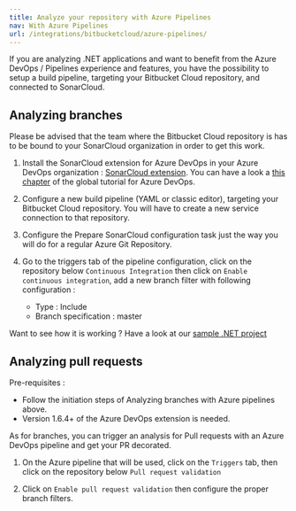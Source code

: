 ```yaml
---
title: Analyze your repository with Azure Pipelines
nav: With Azure Pipelines
url: /integrations/bitbucketcloud/azure-pipelines/
---
```


If you are analyzing .NET applications and want to benefit from the Azure DevOps / Pipelines experience and features, you have the possibility to setup a build pipeline, targeting your Bitbucket Cloud repository, and connected to SonarCloud.

## Analyzing branches

Please be advised that the team where the Bitbucket Cloud repository is has to be bound to your SonarCloud organization in order to get this work.

1. Install the SonarCloud extension for Azure DevOps in your Azure DevOps organization : [SonarCloud extension](https://marketplace.visualstudio.com/items?itemName=SonarSource.sonarcloud). You can have a look a [this chapter](https://docs.microsoft.com/en-us/labs/devops/sonarcloudlab/index?tutorial-step=1) of the global tutorial for Azure DevOps.

2. Configure a new build pipeline (YAML or classic editor), targeting your Bitbucket Cloud repository. You will have to create a new service connection to that repository.

3. Configure the Prepare SonarCloud configuration task just the way you will do for a regular Azure Git Repository.

4. Go to the triggers tab of the pipeline configuration, click on the repository below `Continuous Integration` then click on `Enable continuous integration`, add a new branch filter with following configuration :
   * Type : Include
   * Branch specification : master

Want to see how it is working ? Have a look at our [sample .NET project](https://bitbucket.org/sonarsource/sample-dotnet-project-azuredevops)

## Analyzing pull requests

Pre-requisites :

* Follow the initiation steps of Analyzing branches with Azure pipelines above.
* Version 1.6.4+ of the Azure DevOps extension is needed.

As for branches, you can trigger an analysis for Pull requests with an Azure DevOps pipeline and get your PR decorated.

1. On the Azure pipeline that will be used, click on the `Triggers` tab, then click on the repository below `Pull request validation`

2. Click on `Enable pull request validation` then configure the proper branch filters.
